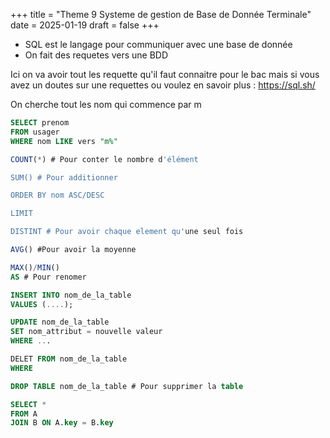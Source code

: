 +++
title = "Theme 9 Systeme de gestion de Base de Donnée Terminale"
date = 2025-01-19
draft = false
+++

- SQL est le langage pour communiquer avec une base de donnée
- On fait des requetes vers une BDD

Ici on va avoir tout les requette qu'il faut connaitre pour le bac mais si vous avez un doutes sur une requettes ou voulez en savoir plus : https://sql.sh/

On cherche tout les nom qui commence par m
```SQL
SELECT prenom
FROM usager
WHERE nom LIKE vers "m%"
``` 

```SQL
COUNT(*) # Pour conter le nombre d'élément

SUM() # Pour additionner

ORDER BY nom ASC/DESC

LIMIT

DISTINT # Pour avoir chaque element qu'une seul fois 

AVG() #Pour avoir la moyenne

MAX()/MIN()
AS # Pour renomer

INSERT INTO nom_de_la_table
VALUES (....);

UPDATE nom_de_la_table
SET nom_attribut = nouvelle valeur
WHERE ...

DELET FROM nom_de_la_table
WHERE

DROP TABLE nom_de_la_table # Pour supprimer la table

SELECT *
FROM A
JOIN B ON A.key = B.key

```